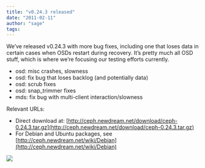 ```yaml
---
title: "v0.24.3 released"
date: "2011-02-11"
author: "sage"
tags: 
---
```


We’ve released v0.24.3 with more bug fixes, including one that loses data in certain cases when OSDs restart during recovery. It’s pretty much all OSD stuff, which is where we’re focusing our testing efforts currently.

- osd: misc crashes, slowness
- osd: fix bug that loses backlog (and potentially data)
- osd: scrub fixes
- osd: snap\_trimmer fixes
- mds: fix bug with multi-client interaction/slowness

Relevant URLs:

- Direct download at: [http://ceph.newdream.net/download/ceph-0.24.3.tar.gz](http://ceph.newdream.net/download/ceph-0.24.3.tar.gz)
- For Debian and Ubuntu packages, see [http://ceph.newdream.net/wiki/Debian](http://ceph.newdream.net/wiki/Debian)

![](http://track.hubspot.com/__ptq.gif?a=268973&k=14&bu=http://ceph.com&r=http://ceph.com/releases/v0-24-3-released/&bvt=rss&p=wordpress)
